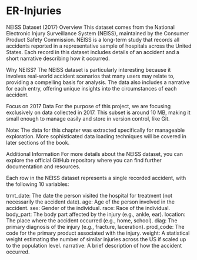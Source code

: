 # ER-Injuries
NEISS Dataset (2017) Overview
This dataset comes from the National Electronic Injury Surveillance System (NEISS), maintained by the Consumer Product Safety Commission. NEISS is a long-term study that records all accidents reported in a representative sample of hospitals across the United States. Each record in this dataset includes details of an accident and a short narrative describing how it occurred.

Why NEISS?
The NEISS dataset is particularly interesting because it involves real-world accident scenarios that many users may relate to, providing a compelling basis for analysis. The data also includes a narrative for each entry, offering unique insights into the circumstances of each accident.

Focus on 2017 Data
For the purpose of this project, we are focusing exclusively on data collected in 2017. This subset is around 10 MB, making it small enough to manage easily and store in version control, like Git.

Note: The data for this chapter was extracted specifically for manageable exploration. More sophisticated data loading techniques will be covered in later sections of the book.

Additional Information
For more details about the NEISS dataset, you can explore the official GitHub repository where you can find further documentation and resources.

Each row in the NEISS dataset represents a single recorded accident, with the following 10 variables:

trmt_date: The date the person visited the hospital for treatment (not necessarily the accident date).
age: Age of the person involved in the accident.
sex: Gender of the individual.
race: Race of the individual.
body_part: The body part affected by the injury (e.g., ankle, ear).
location: The place where the accident occurred (e.g., home, school).
diag: The primary diagnosis of the injury (e.g., fracture, laceration).
prod_code: The code for the primary product associated with the injury.
weight: A statistical weight estimating the number of similar injuries across the US if scaled up to the population level.
narrative: A brief description of how the accident occurred.
